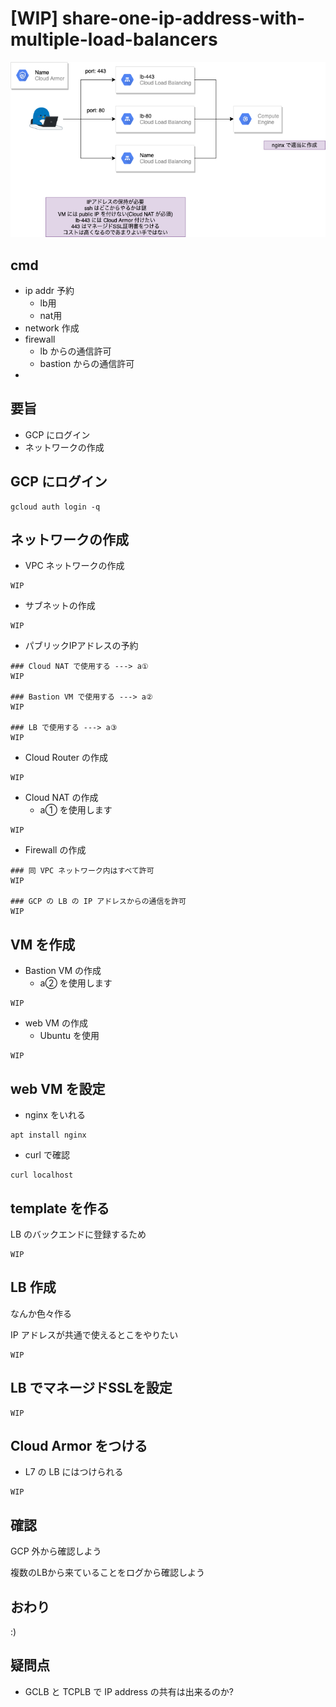 # [WIP] share-one-ip-address-with-multiple-load-balancers

![](./image.png)


## cmd

+ ip addr 予約
  + lb用
  + nat用
+ network 作成
+ firewall
  + lb からの通信許可
  + bastion からの通信許可
+ 

## 要旨

+ GCP にログイン
+ ネットワークの作成

## GCP にログイン

```
gcloud auth login -q
```

## ネットワークの作成

+ VPC ネットワークの作成

```
WIP
```

+ サブネットの作成

```
WIP
```

+ パブリックIPアドレスの予約

```
### Cloud NAT で使用する ---> a①
WIP

### Bastion VM で使用する ---> a②
WIP

### LB で使用する ---> a③
WIP

```

+ Cloud Router の作成

```
WIP
```

+ Cloud NAT の作成
    + a① を使用します

```
WIP
```

+ Firewall の作成

```
### 同 VPC ネットワーク内はすべて許可
WIP

### GCP の LB の IP アドレスからの通信を許可
WIP
```

## VM を作成

+ Bastion VM の作成
    + a② を使用します

```
WIP
```

+ web VM の作成
    + Ubuntu を使用

```
WIP
```

## web VM を設定

+ nginx をいれる

```
apt install nginx
```

+ curl で確認

```
curl localhost
```

## template を作る

LB のバックエンドに登録するため

```
WIP
```

## LB 作成

なんか色々作る

IP アドレスが共通で使えるとこをやりたい

```
WIP
```

## LB でマネージドSSLを設定

```
WIP
```

## Cloud Armor をつける

+ L7 の LB にはつけられる

```
WIP
```

## 確認

GCP 外から確認しよう

複数のLBから来ていることをログから確認しよう

## おわり

:)

## 疑問点

+ GCLB と TCPLB で IP address の共有は出来るのか?
